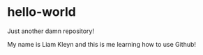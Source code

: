 # hello-world
Just another damn repository!

My name is Liam Kleyn and this is me learning how to use Github!
